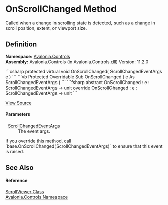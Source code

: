 # OnScrollChanged Method


Called when a change in scrolling state is detected, such as a change in scroll position, extent, or viewport size.



## Definition
**Namespace:** <a href="N_Avalonia_Controls">Avalonia.Controls</a>  
**Assembly:** Avalonia.Controls (in Avalonia.Controls.dll) Version: 11.2.0

<Tabs groupId="api-code-preview">
<TabItem value="csharp" label="C#">
```csharp
protected virtual void OnScrollChanged(
	ScrollChangedEventArgs e
)
```
</TabItem>
<TabItem value="vb" label="VB">
```vb
Protected Overridable Sub OnScrollChanged ( 
	e As ScrollChangedEventArgs
)
```
</TabItem>
<TabItem value="fsharp" label="F#">
```fsharp
abstract OnScrollChanged : 
        e : ScrollChangedEventArgs -> unit 
override OnScrollChanged : 
        e : ScrollChangedEventArgs -> unit 
```
</TabItem>
</Tabs>



<a href="https://github.com/AvaloniaUI/Avalonia/tree/master/src/Avalonia.Controls/ScrollViewer.cs#L802" title="View the source code">View Source</a>



#### Parameters
<dl><dt>  <a href="T_Avalonia_Controls_ScrollChangedEventArgs">ScrollChangedEventArgs</a></dt><dd>The event args.</dd></dl>If you override this method, call `base.OnScrollChanged(ScrollChangedEventArgs)` to ensure that this event is raised.

## See Also


#### Reference
<a href="T_Avalonia_Controls_ScrollViewer">ScrollViewer Class</a>  
<a href="N_Avalonia_Controls">Avalonia.Controls Namespace</a>  

